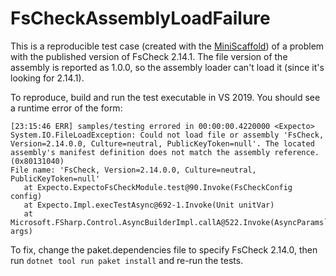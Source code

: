 # FsCheckAssemblyLoadFailure

This is a reproducible test case (created with the [MiniScaffold](https://github.com/TheAngryByrd/MiniScaffold)) of a problem with the published version of FsCheck 2.14.1. The file version of the assembly is reported as 1.0.0, so the assembly loader can't load it (since it's looking for 2.14.1).

To reproduce, build and run the test executable in VS 2019. You should see a runtime error of the form:
```
[23:15:46 ERR] samples/testing errored in 00:00:00.4220000 <Expecto>
System.IO.FileLoadException: Could not load file or assembly 'FsCheck, Version=2.14.0.0, Culture=neutral, PublicKeyToken=null'. The located assembly's manifest definition does not match the assembly reference. (0x80131040)
File name: 'FsCheck, Version=2.14.0.0, Culture=neutral, PublicKeyToken=null'
   at Expecto.ExpectoFsCheckModule.test@90.Invoke(FsCheckConfig config)
   at Expecto.Impl.execTestAsync@692-1.Invoke(Unit unitVar)
   at Microsoft.FSharp.Control.AsyncBuilderImpl.callA@522.Invoke(AsyncParams`1 args)
```

To fix, change the paket.dependencies file to specify FsCheck 2.14.0, then run `dotnet tool run paket install` and re-run the tests.

